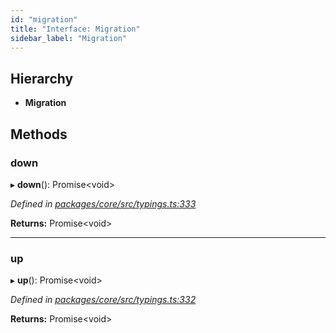 ```yaml
---
id: "migration"
title: "Interface: Migration"
sidebar_label: "Migration"
---
```


## Hierarchy

* **Migration**

## Methods

### down

▸ **down**(): Promise&#60;void>

*Defined in [packages/core/src/typings.ts:333](https://github.com/mikro-orm/mikro-orm/blob/d945b8a11/packages/core/src/typings.ts#L333)*

**Returns:** Promise&#60;void>

___

### up

▸ **up**(): Promise&#60;void>

*Defined in [packages/core/src/typings.ts:332](https://github.com/mikro-orm/mikro-orm/blob/d945b8a11/packages/core/src/typings.ts#L332)*

**Returns:** Promise&#60;void>
